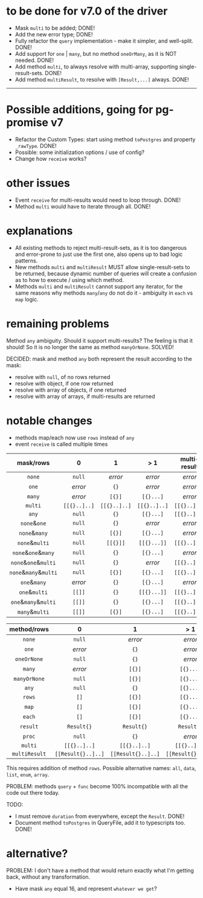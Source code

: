 # to be done for v7.0 of the driver

* Mask `multi` to be added; DONE!
* Add the new error type; DONE!
* Fully refactor the `query` implementation - make it simpler, and well-split. DONE!
* Add support for `one` | `many`, but no method `oneOrMany`, as it is NOT needed. DONE!
* Add method `multi`, to always resolve with multi-array, supporting single-result-sets. DONE!
* Add method `multiResult`, to resolve with `[Result,...]` always. DONE!

---

# Possible additions, going for pg-promise v7

* Refactor the Custom Types: start using method `toPostgres` and property `_rawType`. DONE!
* Possible: some initialization options / use of config?
* Change how `receive` works?

# other issues

* Event `receive` for multi-results would need to loop through. DONE!
* Method `multi` would have to iterate through all. DONE!
 
# explanations

* All existing methods to reject multi-result-sets, as it is too dangerous and error-prone to just use the first one,
  also opens up to bad logic patterns.
* New methods `multi` and `multiResult` MUST allow single-result-sets to be returned, because dynamic number of queries
  will create a confusion as to how to execute / using which method.
* Methods `multi` and `multiResult` cannot support any iterator, for the same reasons why methods `many`/`any` do not do it - 
  ambiguity in `each` vs `map` logic.

# remaining problems

Method `any` ambiguity. Should it support multi-results? The feeling is that it should!
So it is no longer the same as method `manyOrNone`. SOLVED!

DECIDED: mask and method `any` both represent the result according to the mask:

* resolve with `null`, of no rows returned
* resolve with object, if one row returned
* resolve with array of objects, if one returned
* resolve with array of arrays, if multi-results are returned

# notable changes

* methods map/each now use `rows` instead of `any`
* event `receive` is called multiple times

| mask/rows             | 0            | 1            |   > 1        | multi-result       |
|:---------------------:|:------------:|:------------:|:------------:|:------------------:|
|   `none`	            | `null`       | _error_      | _error_      | _error_            |
|   `one`	            | _error_      | `{}`         | _error_      | _error_            |
|   `many`	            | _error_      | `[{}]`       | `[{}...]`    | _error_            |
|   `multi`             | `[[{}..]..]` | `[[{}..]..]` | `[[{}..]..]` | `[[{}..]..]`       |
|   `any`               | `null`       | `{}`         | `[{}...]`    | `[[{}..]..]`       |
| `none`&`one`          | `null`       | `{}`         | _error_      | _error_            |
| `none`&`many`         | `null`       | `[{}]`       | `[{}...]`    | _error_            |
| `none`&`multi`        | `null`       | `[[{}]]`     | `[[{}...]]`  | `[[{}..]..]`       |
| `none`&`one`&`many`   | `null`       | `{}`         | `[{}...]`    | _error_            |
| `none`&`one`&`multi`  | `null`       | `{}`         | _error_      | `[[{}..]..]`       |
| `none`&`many`&`multi` | `null`       | `[{}]`       | `[{}...]`    | `[[{}..]..]`       |
| `one`&`many`          | _error_      | `{}`         | `[{}...]`    | _error_            |
| `one`&`multi`         | `[[]]`       | `{}`         | `[[{}...]]`  | `[[{}..]..]`       |
| `one`&`many`&`multi`  | `[[]]`       | `{}`         | `[{}...]`    | `[[{}..]..]`       |
| `many`&`multi`        | `[[]]`       | `[{}]`       | `[{}...]`    | `[[{}..]..]`       |


| method/rows   | 0                  | 1                  | > 1                | multi-result       |
|:-------------:|:------------------:|:------------------:|:------------------:|:------------------:|
| `none`	    | `null`             | _error_            | _error_            | _error_            |
| `one`	        | _error_            | `{}`               | _error_            | _error_            |
| `oneOrNone`   | `null`             | `{}`               | _error_            | _error_            |
| `many`        | _error_            | `[{}]`             | `[{}...]`          | _error_            |
| `manyOrNone`  | `null`             | `[{}]`             | `[{}...]`          | _error_            |
| `any`         | `null`             | `{}`               | `[{}...]`          | `[[{}..]..]`       |
| `rows`        | `[]`               | `[{}]`             | `[{}...]`          | _error_            |
| `map`         | `[]`               | `[{}]`             | `[{}...]`          | _error_            |
| `each`        | `[]`               | `[{}]`             | `[{}...]`          | _error_            |
| `result`      | `Result{}`         | `Result{}`         | `Result{}`         | _error_            |
| `proc`        | `null`             | `{}`               | _error_            | _error_            |
| `multi`       | `[[{}..]..]`       | `[[{}..]..]`       | `[[{}..]..]`       | `[[{}..]..]`       |
| `multiResult` | `[[Result{}..]..]` | `[[Result{}..]..]` | `[[Result{}..]..]` | `[[Result{}..]..]` |

This requires addition of method `rows`. Possible alternative names: `all`, `data`, `list`, `enum`, `array`.

PROBLEM: methods `query` + `func` become 100% incompatible with all the code out there today.

TODO:

* I must remove `duration` from everywhere, except the `Result`. DONE!
* Document method `toPostgres` in QueryFile, add it to typescripts too. DONE!

# alternative?

PROBLEM: I don't have a method that would return exactly what I'm getting back, without any transformation.

* Have mask `any` equal 16, and represent `whatever we get`?
